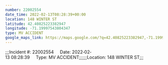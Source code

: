 ```yaml
---
number: 22002554
date_time: 2022-02-13T08:28:39+00:00
location: 148 WINTER ST
latitude: 42.40825223382947
longitude: -71.19997543804347
type: MV ACCIDENT
google_maps_link: https://maps.google.com/?q=42.40825223382947,-71.19997543804347
---
```


;;;Incident #: 22002554     Date: 2022‐02‐13 08:28:39     Type: MV ACCIDENT;;;;;;Location: 148 WINTER ST;;;
